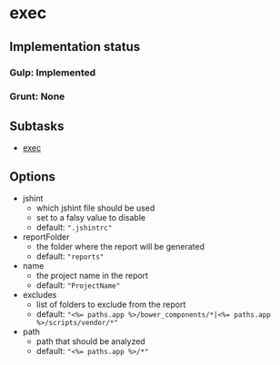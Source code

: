 # exec

## Implementation status

### Gulp: Implemented
### Grunt: None

## Subtasks

  * [exec](exec.md)

## Options

  * jshint
    * which jshint file should be used
    * set to a falsy value to disable
    * default: ``".jshintrc"``
  * reportFolder
    * the folder where the report will be generated
    * default: ``"reports"``
  * name
    * the project name in the report
    * default: ``"ProjectName"``
  * excludes
    * list of folders to exclude from the report
    * default: ``"<%= paths.app %>/bower_components/*|<%= paths.app %>/scripts/vendor/*"``
  * path
    * path that should be analyzed
    * default: ``"<%= paths.app %>/*"``
